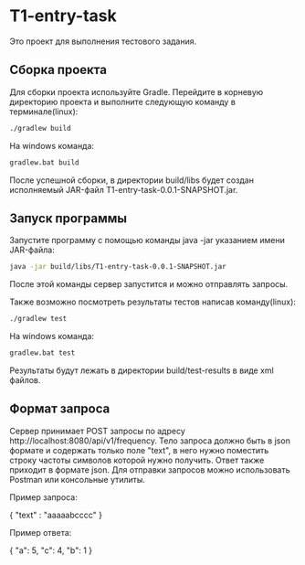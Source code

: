 # T1-entry-task

Это проект для выполнения тестового задания.

## Сборка проекта

Для сборки проекта используйте Gradle. Перейдите в корневую директорию проекта и выполните следующую команду в терминале(linux):

```bash
./gradlew build
```

На windows команда:

```bash
gradlew.bat build
```

После успешной сборки, в директории build/libs будет создан исполняемый JAR-файл T1-entry-task-0.0.1-SNAPSHOT.jar.

## Запуск программы

Запустите программу с помощью команды java -jar указанием имени JAR-файла:

```bash
java -jar build/libs/T1-entry-task-0.0.1-SNAPSHOT.jar
```

После этой команды сервер запустится и можно отправлять запросы.

Также возможно посмотреть результаты тестов написав команду(linux):

```bash
./gradlew test
```

На windows команда:

```bash
gradlew.bat test
```

Результаты будут лежать в директории build/test-results в виде xml файлов.

## Формат запроса

Сервер принимает POST запросы по адресу http://localhost:8080/api/v1/frequency. Тело запроса должно быть в json формате и содержать только поле "text", в него нужно поместить строку частоты символов которой нужно получить.
Ответ также приходит в формате json. Для отправки запросов можно использовать Postman или консольные утилиты.

Пример запроса:

{
"text" : "aaaaabcccc"
}

Пример ответа:

{
"a": 5,
"c": 4,
"b": 1
}
